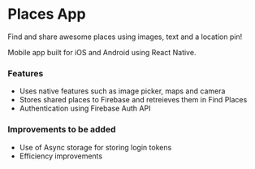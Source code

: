 # Places App

Find and share awesome places using images, text and a location pin!

Mobile app built for iOS and Android using React Native.

### Features

* Uses native features such as image picker, maps and camera
* Stores shared places to Firebase and retreieves them in Find Places
* Authentication using Firebase Auth API

### Improvements to be added

* Use of Async storage for storing login tokens
* Efficiency improvements
